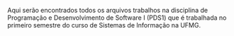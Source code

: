 Aqui serão encontrados todos os arquivos trabalhos na disciplina de Programação e Desenvolvimento de Software I (PDS1) que é trabalhada no primeiro semestre do curso de Sistemas de Informação na UFMG.

